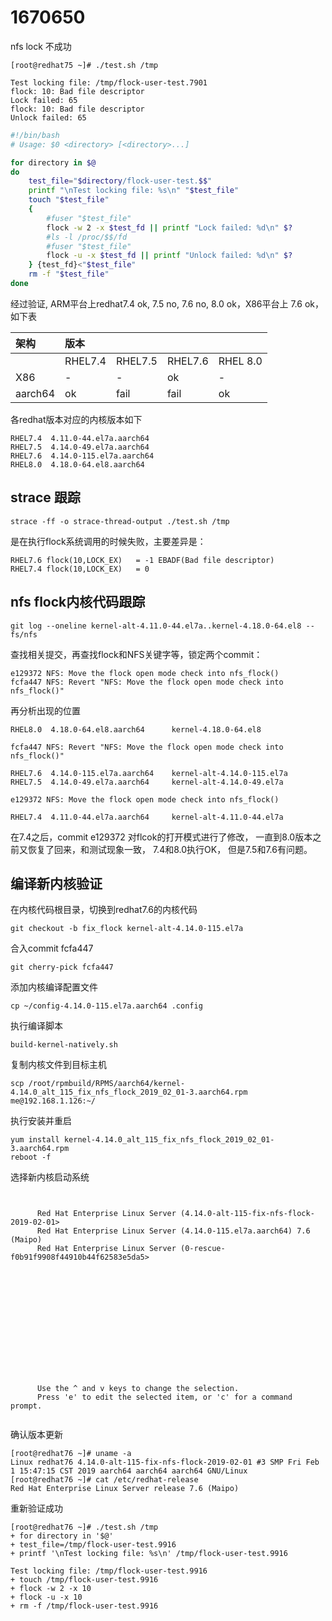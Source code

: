 # 1670650

nfs lock 不成功

```
[root@redhat75 ~]# ./test.sh /tmp

Test locking file: /tmp/flock-user-test.7901
flock: 10: Bad file descriptor
Lock failed: 65
flock: 10: Bad file descriptor
Unlock failed: 65
```

```bash
#!/bin/bash
# Usage: $0 <directory> [<directory>...]

for directory in $@
do
    test_file="$directory/flock-user-test.$$"
    printf "\nTest locking file: %s\n" "$test_file"
    touch "$test_file"
    {
        #fuser "$test_file"
        flock -w 2 -x $test_fd || printf "Lock failed: %d\n" $?
        #ls -l /proc/$$/fd
        #fuser "$test_file"
        flock -u -x $test_fd || printf "Unlock failed: %d\n" $?
    } {test_fd}<"$test_file"
    rm -f "$test_file"
done

```
经过验证, ARM平台上redhat7.4 ok, 7.5 no, 7.6 no, 8.0 ok，X86平台上 7.6 ok，如下表

|  架构 | 版本  |       |       |        |
|:------|:------|:------|:------|:-------|  
|       |RHEL7.4|RHEL7.5|RHEL7.6|RHEL 8.0|
|X86    |-      |-      |ok     |-       |
|aarch64|ok     |fail   |fail   |ok      |

各redhat版本对应的内核版本如下
```
RHEL7.4  4.11.0-44.el7a.aarch64
RHEL7.5  4.14.0-49.el7a.aarch64
RHEL7.6  4.14.0-115.el7a.aarch64
RHEL8.0  4.18.0-64.el8.aarch64
```

## strace 跟踪
```
strace -ff -o strace-thread-output ./test.sh /tmp
```
是在执行flock系统调用的时候失败，主要差异是：  
```
RHEL7.6 flock(10,LOCK_EX)   = -1 EBADF(Bad file descriptor)
RHEL7.4 flock(10,LOCK_EX)   = 0
```
## nfs flock内核代码跟踪
```
git log --oneline kernel-alt-4.11.0-44.el7a..kernel-4.18.0-64.el8 -- fs/nfs
```
查找相关提交，再查找flock和NFS关键字等，锁定两个commit：
```
e129372 NFS: Move the flock open mode check into nfs_flock()
fcfa447 NFS: Revert "NFS: Move the flock open mode check into nfs_flock()"
```
再分析出现的位置
```
RHEL8.0  4.18.0-64.el8.aarch64      kernel-4.18.0-64.el8

fcfa447 NFS: Revert "NFS: Move the flock open mode check into nfs_flock()"

RHEL7.6  4.14.0-115.el7a.aarch64    kernel-alt-4.14.0-115.el7a   
RHEL7.5  4.14.0-49.el7a.aarch64     kernel-alt-4.14.0-49.el7a

e129372 NFS: Move the flock open mode check into nfs_flock()

RHEL7.4  4.11.0-44.el7a.aarch64     kernel-alt-4.11.0-44.el7a
```
在7.4之后，commit e129372 对flcok的打开模式进行了修改， 一直到8.0版本之前又恢复了回来，和测试现象一致， 7.4和8.0执行OK， 但是7.5和7.6有问题。

## 编译新内核验证

在内核代码根目录，切换到redhat7.6的内核代码
```
git checkout -b fix_flock kernel-alt-4.14.0-115.el7a
```
合入commit fcfa447
```
git cherry-pick fcfa447
```
添加内核编译配置文件
```
cp ~/config-4.14.0-115.el7a.aarch64 .config
```
执行编译脚本
```
build-kernel-natively.sh
```
复制内核文件到目标主机
```
scp /root/rpmbuild/RPMS/aarch64/kernel-4.14.0_alt_115_fix_nfs_flock_2019_02_01-3.aarch64.rpm me@192.168.1.126:~/
```
执行安装并重启
```
yum install kernel-4.14.0_alt_115_fix_nfs_flock_2019_02_01-3.aarch64.rpm
reboot -f
```
选择新内核启动系统
```


      Red Hat Enterprise Linux Server (4.14.0-alt-115-fix-nfs-flock-2019-02-01>
      Red Hat Enterprise Linux Server (4.14.0-115.el7a.aarch64) 7.6 (Maipo)
      Red Hat Enterprise Linux Server (0-rescue-f0b91f9908f44910b44f62583e5da5>














      Use the ^ and v keys to change the selection.
      Press 'e' to edit the selected item, or 'c' for a command prompt.


```
确认版本更新
```
[root@redhat76 ~]# uname -a
Linux redhat76 4.14.0-alt-115-fix-nfs-flock-2019-02-01 #3 SMP Fri Feb 1 15:47:15 CST 2019 aarch64 aarch64 aarch64 GNU/Linux
[root@redhat76 ~]# cat /etc/redhat-release
Red Hat Enterprise Linux Server release 7.6 (Maipo)
```
重新验证成功
```
[root@redhat76 ~]# ./test.sh /tmp
+ for directory in '$@'
+ test_file=/tmp/flock-user-test.9916
+ printf '\nTest locking file: %s\n' /tmp/flock-user-test.9916

Test locking file: /tmp/flock-user-test.9916
+ touch /tmp/flock-user-test.9916
+ flock -w 2 -x 10
+ flock -u -x 10
+ rm -f /tmp/flock-user-test.9916
```

